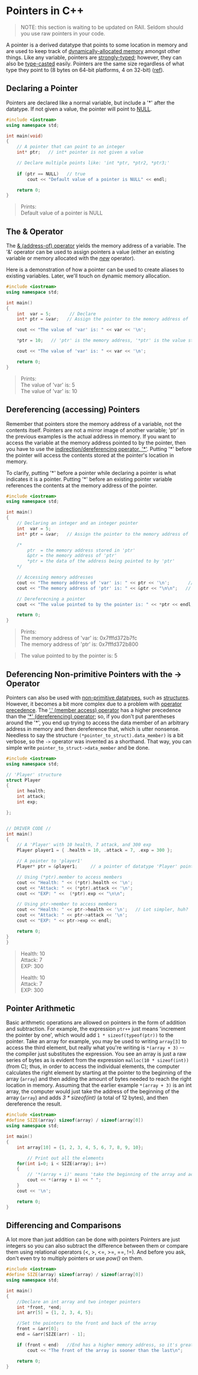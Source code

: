 # Pointers in C++
> NOTE: this section is waiting to be updated on RAII. Seldom should you use raw pointers in your code.

A pointer is a derived datatype that points to some location in memory and are used to keep track of [dynamically-allocated memory](https://www.cplusplus.com/doc/tutorial/dynamic/) amongst other things. Like any variable, pointers are [strongly-typed](https://www.cs.cornell.edu/courses/cs1130/2012sp/1130selfpaced/module1/module1part4/strongtyping.html); however, they can also be [type-casted](https://docs.microsoft.com/en-us/cpp/cpp/reinterpret-cast-operator?view=msvc-160) easily. Pointers are the same size regardless of what type they point to (8 bytes on 64-bit platforms, 4 on 32-bit) ([ref](https://stackoverflow.com/questions/399003/is-the-sizeofsome-pointer-always-equal-to-four)).

## Declaring a Pointer
Pointers are declared like a normal variable, but include a '\*' after the datatype. If not given a value, the pointer will point to [NULL](https://www.learncpp.com/cpp-tutorial/null-pointers/#:~:text=A%20null%20value%20is%20a,1).
```C++
#include <iostream>
using namespace std;

int main(void)
{
    // A pointer that can point to an integer
    int* ptr;   // int* pointer is not given a value

    // Declare multiple points like: 'int *ptr, *ptr2, *ptr3;'
    
    if (ptr == NULL)   // true
        cout << "Default value of a pointer is NULL" << endl;

    return 0;
}
```
> Prints: <br />
> Default value of a pointer is NULL

## The & Operator
The [& (address-of) operator](https://www.techopedia.com/definition/25580/address-of-operator--c) yields the memory address of a variable.
The '&' operator can be used to assign pointers a value (either an existing variable or memory allocated with the [_new_](https://www.geeksforgeeks.org/new-and-delete-operators-in-cpp-for-dynamic-memory/) operator). <br />

Here is a demonstration of how a pointer can be used to create aliases to existing variables. Later, we'll touch on dynamic memory allocation.
```C++
#include <iostream>
using namespace std;

int main()
{
    int  var = 5;       // Declare
    int* ptr = &var;   // Assign the pointer to the memory address of 'var'.

    cout << "The value of 'var' is: " << var << '\n';

    *ptr = 10;   // 'ptr' is the memory address, '*ptr' is the value stored in 'ptr'

    cout << "The value of 'var' is: " << var << '\n';

    return 0;
}
```
> Prints: <br />
> The value of 'var' is: 5  <br />
> The value of 'var' is: 10 <br />

## Dereferencing (accessing) Pointers
Remember that pointers store the memory address of a variable, not the contents itself. Pointers are not a mirror image of another variable; 'ptr' in the previous examples 
is the actual address in memory. If you want to access the variable at the memory address pointed to by the pointer, then you have to use the [indirection/dereferencing
operator, '\*'](https://www.computerhope.com/jargon/d/dereference-operator.htm). Putting '\*' before the pointer will access the contents stored at the pointer's location
in memory.

To clarify, putting '\*' before a pointer while declaring a pointer is what indicates it is a pointer. Putting '\*' before an existing pointer variable references the contents
at the memory address of the pointer. 

```C++
#include <iostream>
using namespace std;

int main()
{
    // Declaring an integer and an integer pointer
    int  var = 5;
    int* ptr = &var;   // Assign the pointer to the memory address of 'var'

    /*
        ptr  = the memory address stored in 'ptr'
        &ptr = the memory address of 'ptr'
        *ptr = the data of the address being pointed to by 'ptr'
    */

    // Accessing memory addresses
    cout << "The memory address of 'var' is: " << ptr << '\n';       // 'ptr' is the address stored in the pointer
    cout << "The memory address of 'ptr' is: " << &ptr << "\n\n";   // '&ptr' is the address of the pointer

    // Dereferecning a pointer
    cout << "The value pointed to by the pointer is: " << *ptr << endl;

    return 0;
}
```
> Prints: <br />
> The memory address of 'var' is: 0x7fffd372b7fc <br />
> The memory address of 'ptr' is: 0x7fffd372b800 <br />

> The value pointed to by the pointer is: 5 <br />

## Deferencing Non-primitive Pointers with the -> Operator
Pointers can also be used with [non-primitive datatypes](https://geekstocode.com/primitive-and-non-primitive-data-types-in-cpp/), such as [structures](https://github.com/EthanC2/Notes-and-Writeups/blob/main/C++/Data%20and%20Data%20Types/Structures.md).
However, it becomes a bit more complex due to a problem with [operator precedence](https://docs.microsoft.com/en-us/cpp/cpp/cpp-built-in-operators-precedence-and-associativity?view=msvc-160). 
The ['.' (member access) operator](https://docs.microsoft.com/en-us/cpp/cpp/pointer-to-member-operators-dot-star-and-star?view=msvc-160) has a higher
precedence than the ['\*' (dereferencing) operator](https://www.computerhope.com/jargon/d/dereference-operator.htm); so, if you don't put parentheses around the '\*', you end up 
trying to access the data member of an arbitrary address in memory and then dereference that, which is utter nonsense. Needless to say the structure 
`(*pointer_to_struct).data_member)` is a bit verbose, so the `->` operator was invented as a shorthand. That way, you can simple write `pointer_to_struct->data_member` 
and be done.

```C++
#include <iostream>
using namespace std;

// 'Player' structure
struct Player
{
    int health;
    int attack;
    int exp;

};


// DRIVER CODE //
int main()
{
    // A 'Player' with 10 health, 7 attack, and 300 exp
    Player player1 = { .health = 10, .attack = 7, .exp = 300 };

    // A pointer to 'player1'
    Player* ptr = &player1;     // a pointer of datatype 'Player' pointing to player1;

    // Using (*ptr).member to access members
    cout << "Health: " << (*ptr).health << '\n';
    cout << "Attack: " << (*ptr).attack << '\n';
    cout << "EXP: " <<  (*ptr).exp << "\n\n";

    // Using ptr->member to access members
    cout << "Health: " << ptr->health << '\n';   // Lot simpler, huh?
    cout << "Attack: " << ptr->attack << '\n';
    cout << "EXP: " << ptr->exp << endl;

    return 0;
}
}
```
> Health: 10 <br />
> Attack: 7  <br />
> EXP: 300   <br />
>
> Health: 10 <br />
> Attack: 7  <br />
> EXP: 300   <br />

## Pointer Arithmetic
Basic arithmetic operations are allowed on pointers in the form of addition and subtraction. For example, the expression `ptr++` just means 'increment the pointer by one',
which would add `1 * sizeof(typeof(ptr))` to the pointer. Take an array for example, you may be used to writing `array[3]` to access the third element, but really what you're
writing is `*(array + 3)` -- the compiler just substitutes the expression. You see an array is just a raw series of bytes as is evident from the expression 
`malloc(10 * sizeof(int))` (from C); thus, in order to access the individual elements, the computer calculates the right element by starting at the pointer to the beginning of the 
array (`array`) and then adding the amount of bytes needed to reach the right location in memory. Assuming that the earlier example `*(array + 3)` is an int array, the 
computer would just take the address of the beginning of the array (`array`) and adds _3 \* sizeof(int)_ (a total of 12 bytes), and then dereference the result.

```C++
#include <iostream>
#define SIZE(array) sizeof(array) / sizeof(array[0])
using namespace std;

int main()
{
    int array[10] = {1, 2, 3, 4, 5, 6, 7, 8, 9, 10};

        // Print out all the elements
    for(int i=0; i < SIZE(array); i++)
    {
        // '*(array + i)' means 'take the beginning of the array and access the 'i'th element
        cout << *(array + i) << " ";
    }
    cout << '\n';

    return 0;
}
```

## Differencing and Comparisons
A lot more than just addition can be done with pointers Pointers are just integers so you can also subtract the difference between them or compare them
using relational operators (<, >, <=, >=, ==, !=). And before you ask, don't even try to multiply pointers or use _pow()_ on them.

```C++
#include <iostream>
#define SIZE(array) sizeof(array) / sizeof(array[0])
using namespace std;

int main()
{
    //Declare an int array and two integer pointers
    int *front, *end;
    int arr[5] = {1, 2, 3, 4, 5};

    //Set the pointers to the front and back of the array
    front = &arr[0];
    end = &arr[SIZE(arr) - 1];

    if (front < end)   //End has a higher memory address, so it's greater
        cout << "The front of the array is sooner than the last\n";

    return 0;
}
```
